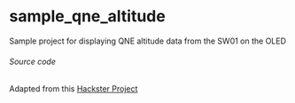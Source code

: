 # sample_qne_altitude
Sample project for displaying QNE altitude data from the SW01 on the OLED

###### Source code

Adapted from this [Hackster Project](https://www.hackster.io/Brittany_Bull/qne-altitude-meter-93d4d4)
